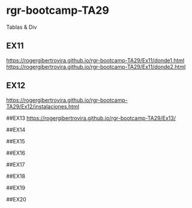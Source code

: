 # rgr-bootcamp-TA29
Tablas &amp; Div

## EX11
https://rogergibertrovira.github.io/rgr-bootcamp-TA29/Ex11/donde1.html <br>
https://rogergibertrovira.github.io/rgr-bootcamp-TA29/Ex11/donde2.html

## EX12
https://rogergibertrovira.github.io/rgr-bootcamp-TA29/Ex12/instalaciones.html

##EX13
https://rogergibertrovira.github.io/rgr-bootcamp-TA29/Ex13/

##EX14

##EX15

##EX16

##EX17

##EX18

##EX19

##EX20
